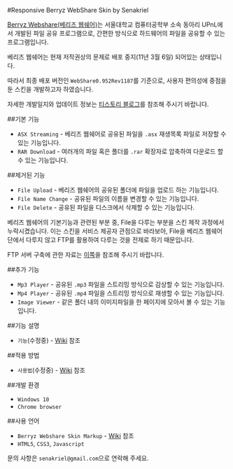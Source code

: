 #Responsive Berryz WebShare Skin by Senakriel

[Berryz Webshare(베리즈 웹쉐어)](http://berryz.upnl.org/main.php/)는 서울대학교 컴퓨터공학부 소속 동아리 UPnL에서 개발된 파일 공유 프로그램으로, 간편한 방식으로 하드웨어의 파일을 공유할 수 있는 프로그램입니다.

베리즈 웹쉐어는 현재 저작권상의 문제로 배포 중지(11년 3월 6일) 되어있는 상태입니다.

따라서 최종 배포 버전인 `WebShare0.952Rev1187`를 기준으로, 사용자 편의성에 중점을 둔 스킨을 개발하고자 하였습니다.

자세한 개발일지와 업데이트 정보는 [티스토리 블로그](http://senakriel.tistory.com/category/%EA%B0%9C%EC%9D%B8%ED%99%9C%EB%8F%99/%EC%B7%A8%EB%AF%B8%EA%B0%9C%EB%B0%9C)를 참조해 주시기 바랍니다.

##기본 기능

* `ASX Streaming` - 베리즈 웹쉐어로 공유된 파일을 `.asx` 재생목록 파일로 저장할 수 있는 기능입니다.
* `RAR Download` - 여러개의 파일 혹은 폴더를 `.rar` 확장자로 압축하여 다운로드 할 수 있는 기능입니다.

##제거된 기능

* `File Upload` - 베리즈 웹쉐어의 공유된 폴더에 파일을 업로드 하는 기능입니다.
* `File Name Change` - 공유된 파일의 이름을 변경할 수 있는 기능입니다.
* `File Delete` - 공유된 파일을 디스크에서 삭제할 수 있는 기능입니다.

베리즈 웹쉐어의 기본기능과 관련된 부분 중, File을 다루는 부분을 스킨 제작 과정에서 누락시켰습니다. 이는 스킨을 서비스 제공자 관점으로 바라보아, File을 베리즈 웹쉐어 단에서 다루지 않고 FTP를 활용하여 다루는 것을 전제로 하기 때문입니다.

FTP 서버 구축에 관한 자료는 [이쪽](http://senakriel.tistory.com/category/Windows%2010/FTP%20Server)을 참조해 주시기 바랍니다.

##추가 기능
* `Mp3 Player` - 공유된 `.mp3` 파일을 스트리밍 방식으로 감상할 수 있는 기능입니다.
* `Mp4 Player` - 공유된 `.mp4` 파일을 스트리밍 방식으로 재생할 수 있는 기능입니다.
* `Image Viewer` - 같은 폴더 내의 이미지파일을 한 페이지에 모아서 볼 수 있는 기능입니다.

##기능 설명
* `기능`(수정중) - [Wiki](https://) 참조

##적용 방법
* `사용법`(수정중) - [Wiki](https://) 참조

##개발 환경
* `Windows 10`
* `Chrome browser`

##사용 언어
* `Berryz Webshare Skin Markup` - [Wiki](https://github.com/senakriel/Responsive_Berryz_Skin/wiki/Berryz-Webshare-Skin-Markup) 참조
* `HTML5`, `CSS3`, `Javascript`

문의 사항은 `senakriel@gmail.com`으로 연락해 주세요.